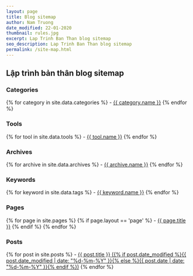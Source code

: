 ```yaml
---
layout: page
title: Blog sitemap
author: Nam Truong
date_modified: 22-01-2020
thumbnail: rules.jpg
excerpt: Lap Trinh Ban Than blog sitemap
seo_description: Lap Trinh Ban Than blog sitemap
permalink: /site-map.html
---
```


## Lập trình bản thân blog sitemap

### Categories

{% for category in site.data.categories %}
\- <a title="{{ category.name }}" href="{{ site.url }}/{{ category.slug }}">{{ category.name }}</a>
{% endfor %}

### Tools

{% for tool in site.data.tools %}
\- <a title="{{ category.description }}" href="{{ site.url }}/{{ tool.slug }}">{{ tool.name }}</a>
{% endfor %}

### Archives

{% for archive in site.data.archives %}
\- <a title="{{ archive.description }}" href="{{ site.url }}/{{ archive.slug }}">{{ archive.name }}</a>
{% endfor %}

### Keywords

{% for keyword in site.data.tags %}
\- <a title="{{ keyword.name }}" href="{{ site.url }}/{{ keyword.slug }}">{{ keyword.name }}</a>
{% endfor %}

### Pages

{% for page in site.pages %}
{% if page.layout == 'page' %}
\- <a title="{{ page.title }}" href="{{ site.url }}{{ page.url }}">{{ page.title }}</a>
{% endif %}
{% endfor %}

### Posts

{% for post in site.posts %}
\- <a title="{{ post.title }}" href="{{ site.url }}{{ post.url }}">{{ post.title }} ({% if post.date_modified %}{{ post.date_modified | date: "%d-%m-%Y" }}{% else %}{{ post.date | date: "%d-%m-%Y" }}{% endif %})</a>
{% endfor %}

